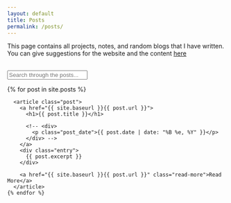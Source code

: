 ```yaml
---
layout: default
title: Posts
permalink: /posts/
---
```

<div id="main" role="main" class="container">
  <p>
  This page contains all projects, notes, and random blogs that I have written. You can give suggestions for the website and the content <a href="{{site.url}}contact/"> here </a>
  </p>
  <br>
  <div class="entry">
      <div id="search-container">
      <input type="text" id="search-input" placeholder="Search through the posts..." />
      <ul id="results-container"></ul>
  </div>

  <script src="/assets/simple-jekyll-search.min.js" type="text/javascript"></script>

  <script>
      SimpleJekyllSearch({
      searchInput: document.getElementById('search-input'),
      resultsContainer: document.getElementById('results-container'),
      searchResultTemplate: '<div style="text-align: left !important;"><a href="{url}"><h1 style="text-align:left !important;">{title}</h1></a></div>',
      json: '/search.json'
      });
  </script>

  <div id = "all_posts" class="posts">
    {% for post in site.posts %}

      <article class="post">
        <a href="{{ site.baseurl }}{{ post.url }}">
          <h1>{{ post.title }}</h1>

          <!-- <div>
            <p class="post_date">{{ post.date | date: "%B %e, %Y" }}</p>
          </div> -->
        </a>
        <div class="entry">
          {{ post.excerpt }}
        </div>

        <a href="{{ site.baseurl }}{{ post.url }}" class="read-more">Read More</a>
      </article>
    {% endfor %}

   </div>
</div>
